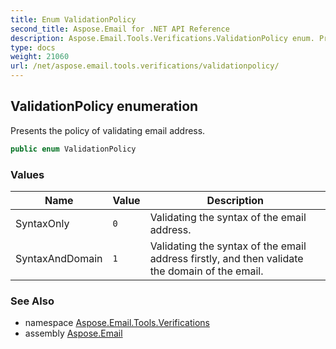 ```yaml
---
title: Enum ValidationPolicy
second_title: Aspose.Email for .NET API Reference
description: Aspose.Email.Tools.Verifications.ValidationPolicy enum. Presents the policy of validating email address
type: docs
weight: 21060
url: /net/aspose.email.tools.verifications/validationpolicy/
---
```

## ValidationPolicy enumeration

Presents the policy of validating email address.

```csharp
public enum ValidationPolicy
```

### Values

| Name | Value | Description |
| --- | --- | --- |
| SyntaxOnly | `0` | Validating the syntax of the email address. |
| SyntaxAndDomain | `1` | Validating the syntax of the email address firstly, and then validate the domain of the email. |

### See Also

* namespace [Aspose.Email.Tools.Verifications](../../aspose.email.tools.verifications/)
* assembly [Aspose.Email](../../)


